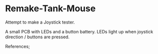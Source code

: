 # Remake-Tank-Mouse
Attempt to make a Joystick tester.

A small PCB with LEDs and a button battery. LEDs light up when joystick direction / buttons are pressed.

References;
